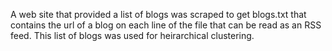 A web site that provided a list of blogs was scraped to get blogs.txt that contains the url of a blog on each line of the file that can be read as an RSS feed. This list of blogs was used for heirarchical clustering.
